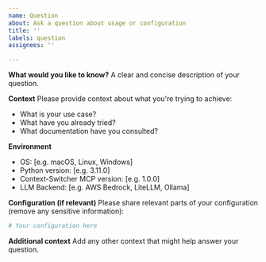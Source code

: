 ```yaml
---
name: Question
about: Ask a question about usage or configuration
title: ''
labels: question
assignees: ''

---
```


**What would you like to know?**
A clear and concise description of your question.

**Context**
Please provide context about what you're trying to achieve:
- What is your use case?
- What have you already tried?
- What documentation have you consulted?

**Environment**
- OS: [e.g. macOS, Linux, Windows]
- Python version: [e.g. 3.11.0]
- Context-Switcher MCP version: [e.g. 1.0.0]
- LLM Backend: [e.g. AWS Bedrock, LiteLLM, Ollama]

**Configuration (if relevant)**
Please share relevant parts of your configuration (remove any sensitive information):

```python
# Your configuration here
```

**Additional context**
Add any other context that might help answer your question.
